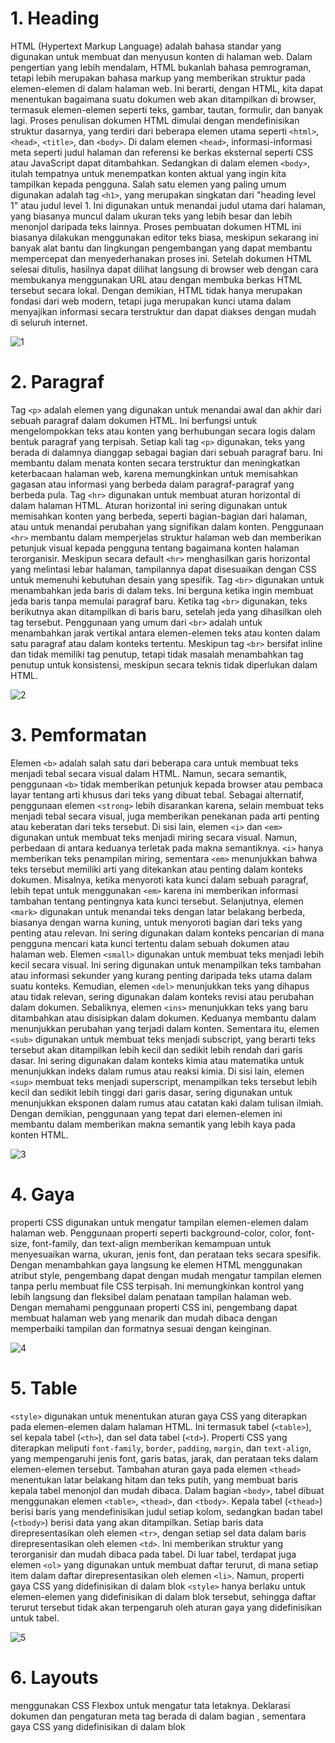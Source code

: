 
# 1. Heading

<p>
  
HTML (Hypertext Markup Language) adalah bahasa standar yang digunakan untuk membuat dan menyusun konten di halaman web. Dalam pengertian yang lebih mendalam, HTML bukanlah bahasa pemrograman, tetapi lebih merupakan bahasa markup yang memberikan struktur pada elemen-elemen di dalam halaman web. Ini berarti, dengan HTML, kita dapat menentukan bagaimana suatu dokumen web akan ditampilkan di browser, termasuk elemen-elemen seperti teks, gambar, tautan, formulir, dan banyak lagi. Proses penulisan dokumen HTML dimulai dengan mendefinisikan struktur dasarnya, yang terdiri dari beberapa elemen utama seperti `<html>`, `<head>`, `<title>`, dan `<body>`. Di dalam elemen `<head>`, informasi-informasi meta seperti judul halaman dan referensi ke berkas eksternal seperti CSS atau JavaScript dapat ditambahkan. Sedangkan di dalam elemen `<body>`, itulah tempatnya untuk menempatkan konten aktual yang ingin kita tampilkan kepada pengguna. Salah satu elemen yang paling umum digunakan adalah tag `<h1>`, yang merupakan singkatan dari "heading level 1" atau judul level 1. Ini digunakan untuk menandai judul utama dari halaman, yang biasanya muncul dalam ukuran teks yang lebih besar dan lebih menonjol daripada teks lainnya. Proses pembuatan dokumen HTML ini biasanya dilakukan menggunakan editor teks biasa, meskipun sekarang ini banyak alat bantu dan lingkungan pengembangan yang dapat membantu mempercepat dan menyederhanakan proses ini. Setelah dokumen HTML selesai ditulis, hasilnya dapat dilihat langsung di browser web dengan cara membukanya menggunakan URL atau dengan membuka berkas HTML tersebut secara lokal. Dengan demikian, HTML tidak hanya merupakan fondasi dari web modern, tetapi juga merupakan kunci utama dalam menyajikan informasi secara terstruktur dan dapat diakses dengan mudah di seluruh internet.</p>
  
![1](https://github.com/yusufefendi123/Tugas_Pemrograman_Web1/assets/140128335/35f67769-84f6-422f-97e1-43495ba100a7)

# 2. Paragraf
<p>


Tag `<p>` adalah elemen yang digunakan untuk menandai awal dan akhir dari sebuah paragraf dalam dokumen HTML. Ini berfungsi untuk mengelompokkan teks atau konten yang berhubungan secara logis dalam bentuk paragraf yang terpisah. Setiap kali tag `<p>` digunakan, teks yang berada di dalamnya dianggap sebagai bagian dari sebuah paragraf baru. Ini membantu dalam menata konten secara terstruktur dan meningkatkan keterbacaan halaman web, karena memungkinkan untuk memisahkan gagasan atau informasi yang berbeda dalam paragraf-paragraf yang berbeda pula.
Tag `<hr>` digunakan untuk membuat aturan horizontal di dalam halaman HTML. Aturan horizontal ini sering digunakan untuk memisahkan konten yang berbeda, seperti bagian-bagian dari halaman, atau untuk menandai perubahan yang signifikan dalam konten. Penggunaan `<hr>` membantu dalam memperjelas struktur halaman web dan memberikan petunjuk visual kepada pengguna tentang bagaimana konten halaman terorganisir. Meskipun secara default `<hr>` menghasilkan garis horizontal yang melintasi lebar halaman, tampilannya dapat disesuaikan dengan CSS untuk memenuhi kebutuhan desain yang spesifik.
Tag `<br>` digunakan untuk menambahkan jeda baris di dalam teks. Ini berguna ketika ingin membuat jeda baris tanpa memulai paragraf baru. Ketika tag `<br>` digunakan, teks berikutnya akan ditampilkan di baris baru, setelah jeda yang dihasilkan oleh tag tersebut. Penggunaan yang umum dari `<br>` adalah untuk menambahkan jarak vertikal antara elemen-elemen teks atau konten dalam satu paragraf atau dalam konteks tertentu. Meskipun tag `<br>` bersifat inline dan tidak memiliki tag penutup, tetapi tidak masalah menambahkan tag penutup untuk konsistensi, meskipun secara teknis tidak diperlukan dalam HTML.</p>

![2](https://github.com/yusufefendi123/Tugas_Pemrograman_Web1/assets/140128335/6cee176e-4ad6-4e51-8770-7c6e86370690)

# 3. Pemformatan
<p>

Elemen `<b>` adalah salah satu dari beberapa cara untuk membuat teks menjadi tebal secara visual dalam HTML. Namun, secara semantik, penggunaan `<b>` tidak memberikan petunjuk kepada browser atau pembaca layar tentang arti khusus dari teks yang dibuat tebal. Sebagai alternatif, penggunaan elemen `<strong>` lebih disarankan karena, selain membuat teks menjadi tebal secara visual, juga memberikan penekanan pada arti penting atau keberatan dari teks tersebut. 
Di sisi lain, elemen `<i>` dan `<em>` digunakan untuk membuat teks menjadi miring secara visual. Namun, perbedaan di antara keduanya terletak pada makna semantiknya. `<i>` hanya memberikan teks penampilan miring, sementara `<em>` menunjukkan bahwa teks tersebut memiliki arti yang ditekankan atau penting dalam konteks dokumen. Misalnya, ketika menyoroti kata kunci dalam sebuah paragraf, lebih tepat untuk menggunakan `<em>` karena ini memberikan informasi tambahan tentang pentingnya kata kunci tersebut.
Selanjutnya, elemen `<mark>` digunakan untuk menandai teks dengan latar belakang berbeda, biasanya dengan warna kuning, untuk menyoroti bagian dari teks yang penting atau relevan. Ini sering digunakan dalam konteks pencarian di mana pengguna mencari kata kunci tertentu dalam sebuah dokumen atau halaman web.
Elemen `<small>` digunakan untuk membuat teks menjadi lebih kecil secara visual. Ini sering digunakan untuk menampilkan teks tambahan atau informasi sekunder yang kurang penting daripada teks utama dalam suatu konteks.
Kemudian, elemen `<del>` menunjukkan teks yang dihapus atau tidak relevan, sering digunakan dalam konteks revisi atau perubahan dalam dokumen. Sebaliknya, elemen `<ins>` menunjukkan teks yang baru ditambahkan atau disisipkan dalam dokumen. Keduanya membantu dalam menunjukkan perubahan yang terjadi dalam konten.
Sementara itu, elemen `<sub>` digunakan untuk membuat teks menjadi subscript, yang berarti teks tersebut akan ditampilkan lebih kecil dan sedikit lebih rendah dari garis dasar. Ini sering digunakan dalam konteks kimia atau matematika untuk menunjukkan indeks dalam rumus atau reaksi kimia. Di sisi lain, elemen `<sup>` membuat teks menjadi superscript, menampilkan teks tersebut lebih kecil dan sedikit lebih tinggi dari garis dasar, sering digunakan untuk menunjukkan eksponen dalam rumus atau catatan kaki dalam tulisan ilmiah. Dengan demikian, penggunaan yang tepat dari elemen-elemen ini membantu dalam memberikan makna semantik yang lebih kaya pada konten HTML.</p>

![3](https://github.com/yusufefendi123/Tugas_Pemrograman_Web1/assets/140128335/0b607d93-edf4-4300-8392-c32e6ab4b237)

# 4. Gaya
<p> properti CSS digunakan untuk mengatur tampilan elemen-elemen dalam halaman web. Penggunaan properti seperti background-color, color, font-size, font-family, dan text-align memberikan kemampuan untuk menyesuaikan warna, ukuran, jenis font, dan perataan teks secara spesifik. Dengan menambahkan gaya langsung ke elemen HTML menggunakan atribut style, pengembang dapat dengan mudah mengatur tampilan elemen tanpa perlu membuat file CSS terpisah. Ini memungkinkan kontrol yang lebih langsung dan fleksibel dalam penataan tampilan halaman web. Dengan memahami penggunaan properti CSS ini, pengembang dapat membuat halaman web yang menarik dan mudah dibaca dengan memperbaiki tampilan dan formatnya sesuai dengan keinginan.</p>

![4](https://github.com/yusufefendi123/Tugas_Pemrograman_Web1/assets/140128335/fff8d419-1827-4210-b921-b9cb3ba223dd)

# 5. Table
<p>
  
`<style>` digunakan untuk menentukan aturan gaya CSS yang diterapkan pada elemen-elemen dalam halaman HTML. Ini termasuk tabel (`<table>`), sel kepala tabel (`<th>`), dan sel data tabel (`<td>`). Properti CSS yang diterapkan meliputi `font-family`, `border`, `padding`, `margin`, dan `text-align`, yang mempengaruhi jenis font, garis batas, jarak, dan perataan teks dalam elemen-elemen tersebut. 
Tambahan aturan gaya pada elemen `<thead>` menentukan latar belakang hitam dan teks putih, yang membuat baris kepala tabel menonjol dan mudah dibaca.
Dalam bagian `<body>`, tabel dibuat menggunakan elemen `<table>`, `<thead>`, dan `<tbody>`. Kepala tabel (`<thead>`) berisi baris yang mendefinisikan judul setiap kolom, sedangkan badan tabel (`<tbody>`) berisi data yang akan ditampilkan. Setiap baris data direpresentasikan oleh elemen `<tr>`, dengan setiap sel data dalam baris direpresentasikan oleh elemen `<td>`. Ini memberikan struktur yang terorganisir dan mudah dibaca pada tabel.
Di luar tabel, terdapat juga elemen `<ol>` yang digunakan untuk membuat daftar terurut, di mana setiap item dalam daftar direpresentasikan oleh elemen `<li>`. Namun, properti gaya CSS yang didefinisikan di dalam blok `<style>` hanya berlaku untuk elemen-elemen yang didefinisikan di dalam blok tersebut, sehingga daftar terurut tersebut tidak akan terpengaruh oleh aturan gaya yang didefinisikan untuk tabel.</p>

![5](https://github.com/yusufefendi123/Tugas_Pemrograman_Web1/assets/140128335/42d90f38-dee1-4f4a-b961-13437146bc6b)

# 6. Layouts
<p>

menggunakan CSS Flexbox untuk mengatur tata letaknya. Deklarasi dokumen dan pengaturan meta tag berada di dalam bagian <head>, sementara gaya CSS yang didefinisikan di dalam blok <style> mengatur tampilan elemen-elemen seperti header, navigasi, artikel, dan footer. Penggunaan properti Flexbox seperti display: flex memungkinkan untuk penataan elemen-elemen secara fleksibel, terutama dalam menangani responsivitas layar yang berbeda. Di dalam bagian <body>, konten halaman termasuk teks dan tautan, yang ditempatkan dalam struktur yang telah ditentukan menggunakan Flexbox. Ini menciptakan tata letak yang responsif terhadap perubahan ukuran layar, seperti penumpukan kolom pada layar yang lebih kecil. Dengan demikian, potongan kode tersebut menciptakan halaman web yang sederhana namun efektif, dengan tata letak yang responsif dan menarik..</p>

![6](https://github.com/yusufefendi123/Tugas_Pemrograman_Web1/assets/140128335/51efb39f-70e6-452f-bf39-8279fbc1b041)

# 1. bacground_css
<p>

Background adalah properti CSS yang memungkinkan pengaturan latar belakang pada elemen HTML. Properti-properti yang sering digunakan dalam background meliputi background-color yang mengatur warna latar belakang, background-image yang menetapkan gambar latar belakang, background-repeat yang mengatur pengulangan gambar latar belakang, background-attachment yang mengontrol apakah gambar latar belakang akan tetap statis atau mengikuti guliran halaman, background-position yang menentukan posisi awal gambar latar belakang, dan background sebagai properti singkat yang menggabungkan semua properti latar belakang menjadi satu. Dengan menggunakan kombinasi properti ini, pengembang web dapat menciptakan tampilan yang menarik dan konsisten untuk halaman web mereka. Misalnya, untuk menetapkan latar belakang dengan warna solid biru, gambar bintang sebagai latar belakang yang diulang secara horizontal, dan tetap statis saat digulirkan, kita dapat menggunakan: background-color: blue; background-image: url('bintang.png'); background-repeat: repeat-x; background-attachment: fixed;.
</p>

![css1](https://github.com/yusufefendi123/Tugas_Pemrograman_Web1/assets/140128335/ec0df6c5-0a40-48d0-b6e0-1a39a7b33e9f)

# 2. Margin_css
<p>
  
Margin dalam CSS digunakan untuk menentukan jarak antara tepi luar dari sebuah elemen dan elemen lain di sekitarnya. Properti margin dapat diatur secara terpisah untuk setiap sisi (atas, kanan, bawah, dan kiri) dari elemen tersebut. Dalam contoh kode yang diberikan, terdapat beberapa penggunaan properti margin. Pada elemen `<div>`, properti `margin: 25px 50px 75px 100px;` menetapkan jarak antara tepi luar elemen tersebut dengan elemen lainnya, dengan nilai 25px untuk atas, 50px untuk kanan, 75px untuk bawah, dan 100px untuk kiri. Selain itu, terdapat beberapa penggunaan properti margin terpisah seperti `margin-top`, `margin-bottom`, `margin-right`, dan `margin-left` untuk menetapkan jarak antara elemen dengan tepi atas, bawah, kanan, dan kiri secara terpisah. Penggunaan nilai `inherit` pada properti margin-left untuk elemen `<p>` memungkinkan elemen tersebut mewarisi nilai margin dari elemen induknya. Dengan penggunaan properti margin, pengembang dapat mengatur tata letak elemen dengan lebih fleksibel dan menyesuaikan jarak antara elemen sesuai dengan kebutuhan desain halaman web.
</p>

![css3](https://github.com/yusufefendi123/Tugas_Pemrograman_Web1/assets/140128335/6ed755b9-5f7b-4ee3-ac95-dcca25eb8eee)

# 3. Padding_css
<p>
Padding adalah properti CSS yang digunakan untuk menambahkan ruang tambahan di sekitar isi dari sebuah elemen. Properti padding dapat diatur secara terpisah untuk setiap sisi (atas, kanan, bawah, dan kiri) dari elemen tersebut. Padding-top mengatur ruang tambahan di bagian atas elemen, padding-right mengatur ruang tambahan di bagian kanan elemen, padding-bottom mengatur ruang tambahan di bagian bawah elemen, dan padding-left mengatur ruang tambahan di bagian kiri elemen. Dengan menggunakan padding, pengembang web dapat mengontrol jarak antara isi elemen dan tepi elemen tersebut atau elemen lain di sekitarnya. Misalnya, untuk memberikan elemen sebuah padding 20 piksel di bagian atas, 10 piksel di bagian kanan, 30 piksel di bagian bawah, dan 15 piksel di bagian kiri, kita dapat menggunakan: padding-top: 20px; padding-right: 10px; padding-bottom: 30px; padding-left: 15px;. Dengan menggunakan kombinasi properti ini, kita dapat menciptakan tata letak yang sesuai dengan kebutuhan desain halaman web.
</p>

![css2](https://github.com/yusufefendi123/Tugas_Pemrograman_Web1/assets/140128335/5660bd94-14e6-43eb-9cb6-5219f7969f28)

# 4. List_css
<p>

Dalam kode HTML ini, gaya list (ordered dan unordered) diatur menggunakan CSS. Untuk unordered list (ul), ada dua list dengan tanda bulat dan kotak, masing-masing diberi class "a" dan "b", dengan properti untuk mengatur posisi tanda list. Sedangkan ordered list (ol) memiliki dua list dengan tanda angka Romawi besar dan huruf kecil, juga dengan class "c" dan "d". Selain itu, gaya tata letak, warna latar belakang, warna teks, padding, dan margin juga diatur untuk menyesuaikan penampilan list dan isinya. Semua pengaturan ini memberikan fleksibilitas bagi pengembang untuk menciptakan list yang sesuai dengan gaya dan kebutuhan desain halaman web mereka.
</p>

![css4](https://github.com/yusufefendi123/Tugas_Pemrograman_Web1/assets/140128335/a3fb63b8-f276-4a21-9e97-2ef5b1ab717a)
# 5. Inline
<p>
Dalam pengembangan web, properti CSS `display: inline` dan `display: inline-block` digunakan untuk mengatur tampilan elemen HTML. Elemen dengan properti `display: inline` akan ditampilkan dalam satu baris, tanpa memulai baris baru, dan properti ini tidak memengaruhi lebar atau tinggi elemen secara keseluruhan. Ini cocok untuk menampilkan elemen dalam konten teks, seperti teks atau tautan. Sementara itu, elemen dengan properti `display: inline-block` akan tetap ditampilkan dalam satu baris, tetapi memiliki kemampuan untuk mengatur lebar, tinggi, padding, dan margin, yang membuatnya lebih fleksibel daripada elemen inline. Ini memungkinkan elemen-elemen tersebut untuk mengisi ruang yang diberikan dalam satu baris, tetapi juga dapat memulai baris baru jika tidak ada ruang yang cukup. Dalam konteks navigasi, penggunaan `display: inline-block` memungkinkan tautan-tautan untuk ditampilkan secara horizontal (sejajar), yang biasanya ditampilkan secara vertikal. Ini memungkinkan penyusunan yang lebih baik dari tautan-tautan dalam navigasi horizontal, meningkatkan kejelasan dan navigabilitas situs web secara keseluruhan.
</p>

![cc5](https://github.com/yusufefendi123/Tugas_Pemrograman_Web1/assets/140128335/e10d9bf6-fb18-420c-8bf1-0f7ededa3d68)

# 5. Navigastion_bar
<p>

Navigasi bar dalam kode tersebut terdiri dari sebuah elemen `<ul>` yang mengandung beberapa elemen `<li>`. Setiap elemen `<li>` berisi sebuah tautan (`<a>`) yang mengarah ke halaman tertentu. Pengaturan tampilan navigasi bar ditentukan oleh CSS di dalam elemen `<style>`. Elemen `<ul>` memiliki warna latar belakang gelap (#38444d) dan overflow tersembunyi agar konten yang melebihi lebar tetap tersembunyi. Elemen-elemen `<li>` diatur agar melayang (float) ke kiri, dan tautan-tautan memiliki tata letak inline-block dengan warna teks putih. Ketika kursor diarahkan ke tautan atau elemen dropdown, warna latar belakangnya berubah menjadi merah. Dropdown dibuat dengan elemen `<div>` yang memiliki kelas `dropdown-content`, yang tata letaknya absolut. Konten dropdown muncul di atas halaman dengan warna latar belakang putih dan bayangan box. Dengan menggunakan kombinasi elemen HTML dan CSS ini, navigasi bar dengan dropdown menu yang interaktif dan responsif dapat dibuat dengan mudah.
</p>

![css6](https://github.com/yusufefendi123/Tugas_Pemrograman_Web1/assets/140128335/39dbd9ce-c499-4227-803d-fb6303552254)


# WEb Sederhana HTML + CSS
<p>

Elemen `<header>` berfungsi sebagai bagian atas halaman web yang biasanya menampilkan judul utama atau elemen-elemen penting lainnya.
Elemen `<nav>` berfungsi untuk menyediakan menu navigasi, yang memungkinkan pengguna untuk berpindah ke halaman-halaman lain di situs web.
Elemen `<section>` berfungsi untuk membagi konten utama halaman web menjadi bagian-bagian yang lebih terfokus.
Elemen `<article>` berfungsi untuk menandai konten independen yang dapat berdiri sendiri di dalam halaman web.
Elemen `<footer>` berfungsi sebagai bagian bawah halaman web yang biasanya berisi informasi penutup, seperti nama penulis atau hak cipta.
</p>

![simple_web1](https://github.com/yusufefendi123/Tugas_Pemrograman_Web1/assets/140128335/7f130440-1250-4a89-a9a6-8505462f566d)

<h2>Gaya untuk bagian-bagianya</h2>

![code1](https://github.com/yusufefendi123/Tugas_Pemrograman_Web1/assets/140128335/38d5db59-e2eb-4d53-987e-24cc41a4ede6)
![code2](https://github.com/yusufefendi123/Tugas_Pemrograman_Web1/assets/140128335/a5d7a163-df2d-4f85-b27f-6768be2eb862)
![code3](https://github.com/yusufefendi123/Tugas_Pemrograman_Web1/assets/140128335/b395a4a5-1e3d-4f78-9748-69c08965a66a)


